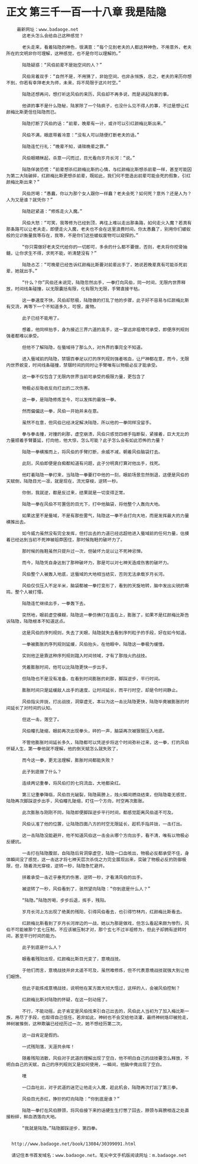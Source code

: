 # 正文 第三千一百一十八章 我是陆隐
        最新网址：www.badaoge.net
          这老头怎么会给自己这种感觉？
      
          老头走来，看着陆隐的神色，很满意：“每个见到老夫的人都这种神色，不用意外，老夫所在的文明非你可理解，这种感觉，也不是你可以理解的。”
      
          陆隐疑惑：“风伯前辈不是始空间的人？”
      
          风伯背着双手：“自然不是，不用猜了，非始空间，也非永恒族，总之，老夫的来历你想不到，你若有幸拜老夫为师，未来，将不局限于这片时空。”
      
          陆隐还想再问，想打听这风伯的来历，风伯却不再多说，而是讲起陆家的事。
      
          他讲的事不是什么隐秘，陆家除了一个陆疯子，也没什么见不得人的事，不过是想让红颜梅比斯更信任陆隐而已。
      
          陆隐打断了风伯的话：“前辈，晚辈有一计，或许可以引红颜梅比斯出来。”
      
          风伯不满，眼底带着冷意：“没有人可以随便打断老夫的话。”
      
          陆隐连忙行礼：“晚辈不知，请赎晚辈之罪。”
      
          风伯眼睛眯起，杀意一闪而过，目光看向岁月长河：“说。”
      
          陆隐佯装恐慌：“前辈想杀红颜梅比斯的心情，与红颜梅比斯想杀前辈一样，甚至可能因为第二大陆破碎，红颜梅比斯更想杀前辈，既如此，我们何不营造出前辈可能会死的假象，引红颜梅比斯出来？”
      
          风伯厉喝：“愚蠢，你以为那个女人跟你一样蠢？老夫会死？如何死？意外？还是人为？人为又是谁？就凭你？”
      
          陆隐赶紧道：“修炼走火入魔。”
      
          风伯大怒：“可笑，我等修为已经到顶，再往上难以走出那条路，如何走火入魔？若真有那条路可以让老夫走，即便走火入魔，老夫也不会在这里浪费时间，你太愚蠢了，别用你们蝼蚁般的见识衡量我等存在，我等，不是你们这些蝼蚁废物可以窥探的。”
      
          “你只需做好老夫交代给你的一切即可，多余的什么都不要做，否则，老夫将你挖骨抽髓，让你求生不得，求死不能，听清楚没有？”
      
          陆隐忐忑：“可晚辈已经告诉红颜梅比斯要对前辈出手了，她说若晚辈真有可能杀死前辈，她就出手。”
      
          “什么？你”风伯还未说完，陆隐忽然出手，一拳打向风伯，同一时间，无限内世界释放，时间线条碰撞，以无限囊括有限，化有限为无限，手臂直接干枯。
      
          这一拳速度不快，风伯却怒极，陆隐做的打乱了他的步骤，此子好不容易与红颜梅比斯有交流，再等下一个不知道多久，可恨，废物。
      
          此子已经不能用了。
      
          想着，他同样抬手，身为接近三界六道的高手，这一掌远非祖境可承受，即便序列规则强者都难以承受。
      
          但他不了解陆隐，在蜃域待了那么久，对外界的事完全不知道。
      
          进入蜃域前的陆隐，禁锢百拳足以打的序列规则强者咳血，让尸神都在意，而今，无限内世界蜕变，时间线条碰撞，禁锢时间的同时让手臂唯有以物极必反才能承受。
      
          这一拳不仅包含了无限内世界当前可承受的极限力量，更包含了
      
          物极必反吸收反向打出的二次伤害。
      
          这一拳，是陆隐修炼至今，可以发挥的最强一拳。
      
          然而偏偏这一拳，风伯一开始并未在意。
      
          虽然不在意，但风伯已经决定解决陆隐，所以他的一拳同样没留手。
      
          拳与拳击撞，对撞的刹那，虚空崩溃，风伯只感觉四根手指断裂，紧接着，巨大无比的力量顺着手臂蔓延，打向他，他大惊，怎么可能？此子怎么会有如此恐怖的力量？
      
          陆隐一拳横推而上，将风伯的手臂打断，余威不减，朝着风伯脑袋打去。
      
          此刻，风伯即便是白痴都知道有问题，此子分明真打算对他出手，找死。
      
          他盯着陆隐一拳打来，当陆隐一拳要打中他的一刻，眼前场景忽然倒退，这便是风伯的天赋倒，陆隐目光一凛，就是现在，流光穿梭，逆转一秒。
      
          你倒，我就逆，都是反过来，结果就是一切变得正常。
      
          陆隐一拳在风伯不可置信的目光下，打中他脑袋，将他整个人轰向大地。
      
          如果这里不是蜃域，不是有那些雾气，陆隐这一拳不会打向大地，而是发挥最大的力量横推出去。
      
          如今威力虽然没有完全发挥，但打出去的力道已经远超他进入蜃域前的任何力量，估摸着已经达到当初不死神被祖莽困住，那时候拖鞋的破坏力了。
      
          那时候的拖鞋虽然只提升过一次，但破坏力足以让不死神忌惮。
      
          而今，陆隐凭自身达到了那种破坏力，那是可以对七神天造成伤害的破坏力。
      
          风伯整个人被轰入地底，这蜃域的大地相当结实，否则无法承载岁月长河。
      
          风伯仅仅压入不足半米，脑袋都被一拳打变形了，看到的天旋地转，脑中发出尖锐的嘶鸣，整个人被打懵。
      
          陆隐连忙继续出手，一拳轰下去。
      
          突然地，眼前虚空模糊，陆隐这一拳仿佛打在盖在上，膨胀了，如果不是红颜梅比斯告诉陆隐，陆隐根本不知道这点。
      
          这是风伯的序列规则，失去了天眼，陆隐就失去看到序列粒子的手段，好在如今知道。
      
          一拳被膨胀的序列规则延缓，风伯抬头，在他眼中，陆隐这一拳极为缓慢。
      
          实则他正是靠这种序列规则踏入时间领域，才有了那烛火的战技。
      
          凭着膨胀时间，他可以比陆隐更快一步出手。
      
          但陆隐也不是没有准备，在看到时间膨胀的刹那，脚踩逆步，平行时间。
      
          膨胀时间只是延缓敌人出手的速度，让时间延长，而平行时空，却是令时间静止。
      
          风伯指尖并拢，打出战技，洞穿虚无，本以为这一击比陆隐更快，陆隐毕竟被膨胀的时间延长了对时间的认知。
      
          但这一击，落空了。
      
          风伯瞳孔陡缩，眼前再次出现拳头，砰的一声，脑袋再次被狠狠压入地底。
      
          不管他膨胀时间延长多久，陆隐都可以凭逆步将这个时间弥补过来，这一拳，打的风伯怀疑人生，第一拳他就不理解，他的倒天赋怎么就失败了，
      
          而今这一拳，更无法理解，膨胀时间都能失败？
      
          此子到底做了什么？
      
          连续两记重拳，将风伯打的七窍流血，大地都染红。
      
          第三记重拳降临，风伯目光龇裂，陆隐肩膀上，烛火瞬间燃烧结束，但陆隐毫无感觉，陆隐再次脚踩逆步出手，风伯瞳孔陡缩，盯住一个方向，时空再次膨胀。
      
          此次膨胀与刚刚不同，陆隐即便脚踩逆步平行时间，都感觉距离风伯遥不可及。
      
          风伯认准了他的位置，让陆隐四面八方的时空无限延长，趁机手指并拢，一击打出。
      
          这一击陆隐没能避开，他不知道风伯这一击会从哪个方向出手，看不清，唯有以物极必反硬抗。
      
          一击打在陆隐腹部，自陆隐后背洞穿虚空，陆隐一口血咳出，物极必反都承受不住，身体瞬间没了感觉，这一击这才将七神天层次杀伐之力完全展现出来，突破了物极必反的防御极限，但，随着流光穿梭，逆转一秒，陆隐急忙避开。
      
          拼着承受一击近乎垂死的伤害，逆转一秒，才看清风伯的出手。
      
          被逆转了一秒，风伯看到了，骇然望向陆隐：“你到底是什么人？”
      
          “陆隐。”陆隐厉喝，步步后退，挥手，残阳。
      
          岁月长河上方出现了绝美的残阳，引得风伯看去，也引得竹林内，红颜梅比斯看去。
      
          红颜梅比斯看到了岁月长河岸边的一战，她以为那是做戏，但怎么看起来颇为惨烈，风伯不可能被那个玄七压制，不应该被压制才对，那个玄七不过半祖修为，但此子却拥有逆转时间，甚至平行时间的能力。
      
          此子到底是什么人？
      
          眼看着残阳出现，红颜梅比斯目光变了，意境战技。
      
          于他们而言，意境战技并非太遥不可及，虽然难修炼，但不代表意境战技就强大到让他们眼馋。
      
          但此子能练成意境战技，说明他在某方面大彻大悟过，这样的人，会被风伯控制？
      
          红颜梅比斯对陆隐的怀疑，在这一刻动摇了。
      
          不行，不能动摇，此子肯定是风伯找来引自己出去的，风伯此人当初为了加入梅比斯一族，用尽了手段，也取得自己信任，若非如此，神树也不会交给他浇灌，最终神树烙印被抢走，神树被推倒，这种欺骗已经经历过一次，她不想经历第二次。
      
          这一战肯定是假的。
      
          一式残阳落，天涯共余晖！
      
          随着残阳消散，风伯对于武道的理解出现了空白，他不明白自己的战技要怎么释放，不明白自己的天赋，自己的序列规则又是如何使用，一瞬间，他脑中竟出现了空白。
      
          噗
      
          一口血吐出，对于武道的迷茫让他走火入魔，趁此机会，陆隐再次打出了第三拳。
      
          风伯目光赤红，狰狞的盯向陆隐：“你到底是谁？”
      
          陆隐一拳打在风伯脖颈，将风伯接下来的话硬生生打憋了回去，脖颈与肩膀相连之处直接粉碎，鲜血洒落向大地。
      
          “我就是陆隐。”陆隐脚踩逆步，第四拳。
      
      
      http://www.badaoge.net/book/13084/30399091.html
      
      请记住本书首发域名：www.badaoge.net。笔尖中文手机版阅读网址：m.badaoge.net